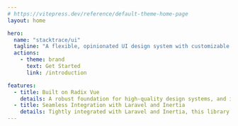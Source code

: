 ```yaml
---
# https://vitepress.dev/reference/default-theme-home-page
layout: home

hero:
  name: "stacktrace/ui"
  tagline: "A flexible, opinionated UI design system with customizable and extendable components for Laravel, Inertia, and Vue."
  actions:
    - theme: brand
      text: Get Started
      link: /introduction

features:
  - title: Built on Radix Vue
    details: A robust foundation for high-quality design systems, and inspired by shadcn/ui’s beautifully designed components, this library extends both by offering more prebuilt components and usage guidelines to ensure consistent, accessible, visually appealing, and maintainable application UIs.
  - title: Seamless Integration with Laravel and Inertia
    details: Tightly integrated with Laravel and Inertia, this library provides backend utilities to prepare data for UI components and features like a fully backend-configurable components for effortless data-driven UIs.
---
```



